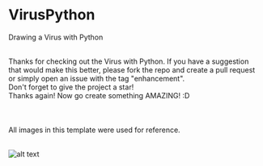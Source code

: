 # VirusPython
Drawing a Virus with Python


<br>

<body>
Thanks for checking out the Virus with Python. If you have a suggestion<br>
that would make this better, please fork the repo and create a pull request<br>
or simply open an issue with the tag "enhancement".<br>
Don't forget to give the project a star!<br>
Thanks again! Now go create something AMAZING! :D<br><br>
  <br>
  <br>
  All images in this template were used for reference.
  <br>
  <br>

  ![alt text](https://i.ibb.co/MVSgy8F/Screen-Shot-2022-01-29-at-6-44-08-PM.png)
  
</body>
